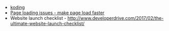 * [koding](http://www.koding.com/)
* [Page loading issues - make page load faster](https://developers.google.com/speed/pagespeed/insights/)
* Website launch checklist - http://www.developerdrive.com/2017/02/the-ultimate-website-launch-checklist/
